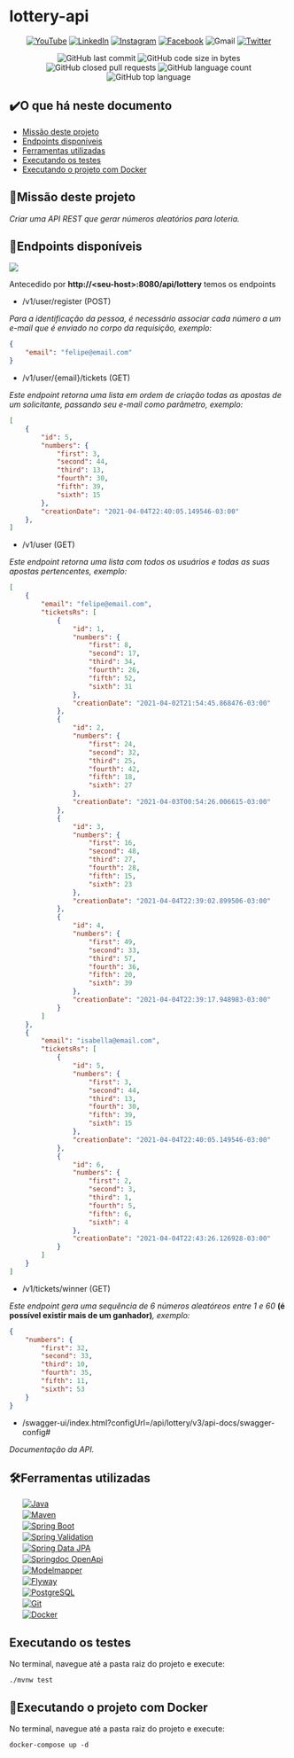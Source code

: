 # lottery-api

<p align="center">
  <a href="https://www.youtube.com/channel/UCTHEnDuI2uIYeTwV4RR7nOA">
    <img alt="YouTube" src="https://img.shields.io/badge/YouTube-FF0000?logo=youtube&logoColor=write" /><a/>
   <a href="https://www.linkedin.com/in/felipe-gadelha-diniz-da-silva-aaaa4a158/">
    <img alt="LinkedIn" src="https://img.shields.io/badge/LinkedIn-0077B5?logo=linkedin&logoColor=white" /><a/>
  <a href="https://www.instagram.com/fe3liip3/">  
    <img alt="Instagram" src="https://img.shields.io/badge/Instagram-E4405F?logo=instagram&logoColor=white" /><a/>
  <a href="https://www.facebook.com/felipe.gadelha.545/">
    <img alt="Facebook" src="https://img.shields.io/badge/Facebook-1877F2?logo=facebook&logoColor=white" /><a/>
    <img alt="Gmail" src="https://img.shields.io/badge/Gmail-D14836?logo=gmail&logoColor=white" />
	<a href="https://twitter.com/Felipe52956739">
      <img alt="Twitter" src="https://img.shields.io/twitter/follow/Felipe52956739?label=Follow%20%40Felipe52956739&logo=Twitter&style=flat"></a>
</p>
<p align="center">
	<img alt="GitHub last commit" src="https://img.shields.io/github/last-commit/FelipeGadelha/lottery-api?logo=GitHub&style=flat">
	<img alt="GitHub code size in bytes" src="https://img.shields.io/github/languages/code-size/FelipeGadelha/lottery-api?logo=GitHub">
	<img alt="GitHub closed pull requests" src="https://img.shields.io/github/issues-pr-closed/FelipeGadelha/lottery-api?logo=GitHub">
	<img alt="GitHub language count" src="https://img.shields.io/github/languages/count/FelipeGadelha/lottery-api?logo=GitHub">
	<img alt="GitHub top language" src="https://img.shields.io/github/languages/top/FelipeGadelha/lottery-api?logo=GitHub">
</p>

## :heavy_check_mark:O que há neste documento
- [Missão deste projeto](https://github.com/FelipeGadelha/lottery-api#speech_balloonmissão-deste-projeto)
- [Endpoints disponíveis](https://github.com/FelipeGadelha/lottery-api#mag_rightendpoints-disponíveis)
- [Ferramentas utilizadas](https://github.com/FelipeGadelha/lottery-api#hammer_and_wrenchferramentas-utilizadas)
- [Executando os testes](https://github.com/FelipeGadelha/lottery-api#executando-os-testes)
- [Executando o projeto com Docker](https://github.com/FelipeGadelha/lottery-api#whaleexecutando-o-projeto-com-docker)


## :speech_balloon:Missão deste projeto

_Criar uma API REST que gerar números aleatórios para loteria._

## :mag_right:Endpoints disponíveis 
[![](https://img.shields.io/badge/-Arquivo%20Postman-FF6C37)](https://github.com/FelipeGadelha/lottery-api/blob/master/Lottery.postman_collection.json)

Antecedido por <Strong>http://\<seu-host\>:8080/api/lottery</Strong> temos os endpoints

- /v1/user/register \(POST\) <br>

_Para a identificação da pessoa, é necessário associar cada número a um e-mail que é enviado no corpo da requisição, exemplo:_

```Json
{
	"email": "felipe@email.com"
}
```
- /v1/user/{email}/tickets \(GET\) <br>

_Este endpoint retorna uma lista em ordem de criação todas as apostas de um solicitante, passando seu e-mail como parâmetro, exemplo:_

```Json
[
    {
        "id": 5,
        "numbers": {
            "first": 3,
            "second": 44,
            "third": 13,
            "fourth": 30,
            "fifth": 39,
            "sixth": 15
        },
        "creationDate": "2021-04-04T22:40:05.149546-03:00"
    },
]
```

- /v1/user \(GET\) <br>

_Este endpoint retorna uma lista com todos os usuários e todas as suas apostas pertencentes, exemplo:_

```Json
[
    {
        "email": "felipe@email.com",
        "ticketsRs": [
            {
                "id": 1,
                "numbers": {
                    "first": 8,
                    "second": 17,
                    "third": 34,
                    "fourth": 26,
                    "fifth": 52,
                    "sixth": 31
                },
                "creationDate": "2021-04-02T21:54:45.868476-03:00"
            },
            {
                "id": 2,
                "numbers": {
                    "first": 24,
                    "second": 32,
                    "third": 25,
                    "fourth": 42,
                    "fifth": 18,
                    "sixth": 27
                },
                "creationDate": "2021-04-03T00:54:26.006615-03:00"
            },
            {
                "id": 3,
                "numbers": {
                    "first": 16,
                    "second": 48,
                    "third": 27,
                    "fourth": 28,
                    "fifth": 15,
                    "sixth": 23
                },
                "creationDate": "2021-04-04T22:39:02.899506-03:00"
            },
            {
                "id": 4,
                "numbers": {
                    "first": 49,
                    "second": 33,
                    "third": 57,
                    "fourth": 36,
                    "fifth": 20,
                    "sixth": 39
                },
                "creationDate": "2021-04-04T22:39:17.948983-03:00"
            }
        ]
    },
    {
        "email": "isabella@email.com",
        "ticketsRs": [
            {
                "id": 5,
                "numbers": {
                    "first": 3,
                    "second": 44,
                    "third": 13,
                    "fourth": 30,
                    "fifth": 39,
                    "sixth": 15
                },
                "creationDate": "2021-04-04T22:40:05.149546-03:00"
            },
            {
                "id": 6,
                "numbers": {
                    "first": 2,
                    "second": 3,
                    "third": 1,
                    "fourth": 5,
                    "fifth": 6,
                    "sixth": 4
                },
                "creationDate": "2021-04-04T22:43:26.126928-03:00"
            }
        ]
    }
]
```
- /v1/tickets/winner \(GET\) <br>

_Este endpoint gera uma sequência de 6 números aleatóreos entre 1 e 60_ <strong> (é possível existir mais de um ganhador)</strong>_, exemplo:_


```Json
{
    "numbers": {
        "first": 32,
        "second": 33,
        "third": 10,
        "fourth": 35,
        "fifth": 11,
        "sixth": 53
    }
}
```
- /swagger-ui/index.html?configUrl=/api/lottery/v3/api-docs/swagger-config# <br>

_Documentação da API._ 

## :hammer_and_wrench:Ferramentas utilizadas
<ul style="list-style-type: none;">
	<li  style="margin-bottom: 3px"><a href="https://docs.oracle.com/en/java/javase/11/docs/api/index.html" target="_blank">
		<img alt="Java" src="https://img.shields.io/badge/Java-FF0000?logo=java&logoColor=white" /></a></li>
		<li style="margin-bottom: 3px"><a href="https://maven.apache.org/guides/" target="_blank">
		<img alt="Maven" src="https://img.shields.io/badge/Maven-C71A36?logo={https://simpleicons.org/icons/apachemaven.svg}&logoColor=white" /></a></li>
	<li style="margin-bottom: 3px"><a href="https://spring.io/projects/spring-boot" target="_blank">
		<img alt="Spring Boot" src="https://img.shields.io/badge/Spring%20Boot-6DB33F?logo=spring&logoColor=white" /></a></li>
	<li style="margin-bottom: 3px"><a href="https://www.baeldung.com/spring-boot-bean-validation" target="_blank">
		<img alt="Spring Validation" src="https://img.shields.io/badge/Spring%20Validation-6DB33F?logo=spring&logoColor=white" /></a></li>
	<li style="margin-bottom: 3px"><a href="https://spring.io/projects/spring-data-jpa" target="_blank">
		<img alt="Spring Data JPA" src="https://img.shields.io/badge/Spring%20Data%20JPA-6DB33F?logo=spring&logoColor=white" /></a></li>
	<li style="margin-bottom: 3px"><a href="https://springdoc.org" target="_blank">
		<img alt="Springdoc OpenApi" src="https://img.shields.io/badge/Springdoc%20OpenApi-6DB33F?logo=spring&logoColor=white" /></a></li>
	<li style="margin-bottom: 3px"><a href="http://modelmapper.org/getting-started/" target="_blank">
		<img alt="Modelmapper" src="https://img.shields.io/badge/Modelmapper-14354C?logo=Maven&logoColor=white" /></a></li>
	<li style="margin-bottom: 3px"><a href="https://flywaydb.org/documentation/getstarted/" target="_blank">
		<img alt="Flyway" src="https://img.shields.io/badge/Flyway-1572B6?logoColor=white" /></a></li>
	<li style="margin-bottom: 3px"><a href="https://www.postgresql.org/docs/9.6/index.html" target="_blank">
		<img alt="PostgreSQL" src="https://img.shields.io/badge/PostgreSQL-316192?logo=postgresql" /></a></li>
	<li style="margin-bottom: 3px"><a href="https://git-scm.com/doc" target="_blank">
		<img alt="Git" src="https://img.shields.io/badge/Git-F05032?logo=git&logoColor=white" /></a></li>
	<li><a href="https://docs.docker.com" target="_blank">
		<img alt="Docker" src="https://img.shields.io/badge/Docker-2CA5E0?logo=docker&logoColor=white" /></a></li>
</ul>


## Executando os testes

No terminal, navegue até a pasta raiz do projeto e execute:

```shell
./mvnw test
```

## :whale:Executando o projeto com Docker

No terminal, navegue até a pasta raiz do projeto e execute:

```shell
docker-compose up -d
```
